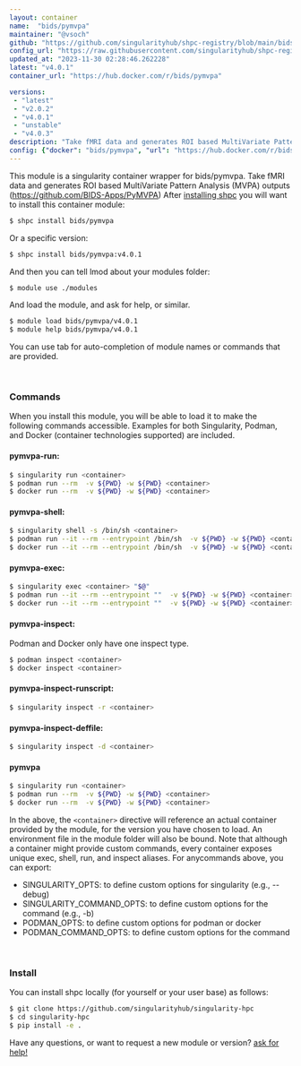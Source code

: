 ```yaml
---
layout: container
name:  "bids/pymvpa"
maintainer: "@vsoch"
github: "https://github.com/singularityhub/shpc-registry/blob/main/bids/pymvpa/container.yaml"
config_url: "https://raw.githubusercontent.com/singularityhub/shpc-registry/main/bids/pymvpa/container.yaml"
updated_at: "2023-11-30 02:28:46.262228"
latest: "v4.0.1"
container_url: "https://hub.docker.com/r/bids/pymvpa"

versions:
 - "latest"
 - "v2.0.2"
 - "v4.0.1"
 - "unstable"
 - "v4.0.3"
description: "Take fMRI data and generates ROI based MultiVariate Pattern Analysis (MVPA) outputs (https://github.com/BIDS-Apps/PyMVPA)"
config: {"docker": "bids/pymvpa", "url": "https://hub.docker.com/r/bids/pymvpa", "maintainer": "@vsoch", "description": "Take fMRI data and generates ROI based MultiVariate Pattern Analysis (MVPA) outputs (https://github.com/BIDS-Apps/PyMVPA)", "latest": {"v4.0.1": "sha256:e29fbce4e72f4dc53fcada1ddeb2e7bfc8ef7f696b5b6ac8492c9d0689ce8e5d"}, "tags": {"latest": "sha256:93a1008d55e04615b21285ab426a9741840581035cf5cd7c99181ade1fe29308", "v2.0.2": "sha256:93a1008d55e04615b21285ab426a9741840581035cf5cd7c99181ade1fe29308", "v4.0.1": "sha256:e29fbce4e72f4dc53fcada1ddeb2e7bfc8ef7f696b5b6ac8492c9d0689ce8e5d", "unstable": "sha256:93a1008d55e04615b21285ab426a9741840581035cf5cd7c99181ade1fe29308", "v4.0.3": "sha256:b9b443b6803ec40e82fd617cb9062641a1c4bbd6a6cd6d77c2a3dc2136e77b57"}, "filter": ["v*"]}
---
```


This module is a singularity container wrapper for bids/pymvpa.
Take fMRI data and generates ROI based MultiVariate Pattern Analysis (MVPA) outputs (https://github.com/BIDS-Apps/PyMVPA)
After [installing shpc](#install) you will want to install this container module:


```bash
$ shpc install bids/pymvpa
```

Or a specific version:

```bash
$ shpc install bids/pymvpa:v4.0.1
```

And then you can tell lmod about your modules folder:

```bash
$ module use ./modules
```

And load the module, and ask for help, or similar.

```bash
$ module load bids/pymvpa/v4.0.1
$ module help bids/pymvpa/v4.0.1
```

You can use tab for auto-completion of module names or commands that are provided.

<br>

### Commands

When you install this module, you will be able to load it to make the following commands accessible.
Examples for both Singularity, Podman, and Docker (container technologies supported) are included.

#### pymvpa-run:

```bash
$ singularity run <container>
$ podman run --rm  -v ${PWD} -w ${PWD} <container>
$ docker run --rm  -v ${PWD} -w ${PWD} <container>
```

#### pymvpa-shell:

```bash
$ singularity shell -s /bin/sh <container>
$ podman run --it --rm --entrypoint /bin/sh  -v ${PWD} -w ${PWD} <container>
$ docker run --it --rm --entrypoint /bin/sh  -v ${PWD} -w ${PWD} <container>
```

#### pymvpa-exec:

```bash
$ singularity exec <container> "$@"
$ podman run --it --rm --entrypoint ""  -v ${PWD} -w ${PWD} <container> "$@"
$ docker run --it --rm --entrypoint ""  -v ${PWD} -w ${PWD} <container> "$@"
```

#### pymvpa-inspect:

Podman and Docker only have one inspect type.

```bash
$ podman inspect <container>
$ docker inspect <container>
```

#### pymvpa-inspect-runscript:

```bash
$ singularity inspect -r <container>
```

#### pymvpa-inspect-deffile:

```bash
$ singularity inspect -d <container>
```



#### pymvpa

```bash
$ singularity run <container>
$ podman run --rm  -v ${PWD} -w ${PWD} <container>
$ docker run --rm  -v ${PWD} -w ${PWD} <container>
```


In the above, the `<container>` directive will reference an actual container provided
by the module, for the version you have chosen to load. An environment file in the
module folder will also be bound. Note that although a container
might provide custom commands, every container exposes unique exec, shell, run, and
inspect aliases. For anycommands above, you can export:

 - SINGULARITY_OPTS: to define custom options for singularity (e.g., --debug)
 - SINGULARITY_COMMAND_OPTS: to define custom options for the command (e.g., -b)
 - PODMAN_OPTS: to define custom options for podman or docker
 - PODMAN_COMMAND_OPTS: to define custom options for the command

<br>

### Install

You can install shpc locally (for yourself or your user base) as follows:

```bash
$ git clone https://github.com/singularityhub/singularity-hpc
$ cd singularity-hpc
$ pip install -e .
```

Have any questions, or want to request a new module or version? [ask for help!](https://github.com/singularityhub/singularity-hpc/issues)